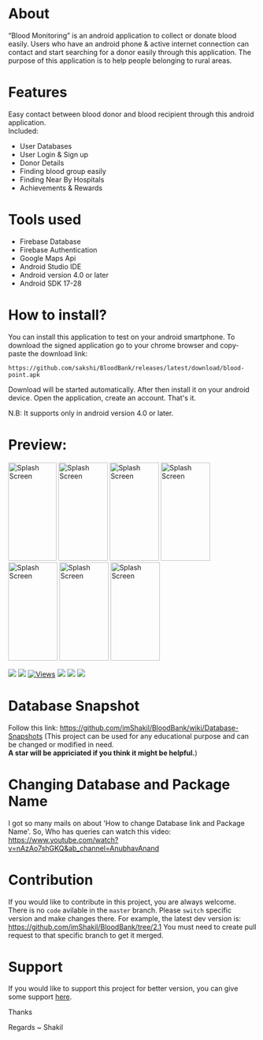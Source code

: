 # About
“Blood Monitoring” is an android application to collect or donate blood easily. Users who have an android phone & active internet connection can contact and start searching for a donor easily through this application. The purpose of this application is to help people belonging to rural areas.

# Features
Easy contact between blood donor and blood recipient through this android application.<br>
Included:
- User Databases
- User Login & Sign up
- Donor Details
- Finding blood group easily
- Finding Near By Hospitals
- Achievements & Rewards
       
# Tools used
- Firebase Database
- Firebase Authentication
- Google Maps Api
- Android Studio IDE
- Android version 4.0 or later
- Android SDK 17-28
  
# How to install?

You can install this application to test on your android smartphone. To download the signed application go to your chrome browser and copy-paste the download link:

```
https://github.com/sakshi/BloodBank/releases/latest/download/blood-point.apk
```

Download will be started automatically. After then install it on your android device.
Open the application, create an account. That's it.

N.B: It supports only in android version 4.0 or later.

# Preview:
<img src="https://raw.githubusercontent.com/imShakil/BloodBank/master/spalsh.png" alt="Splash Screen" width="98" height="200" /> <img src="https://raw.githubusercontent.com/imShakil/BloodBank/master/bloodbank2.png" alt="Splash Screen" width="100" height="200" /> <img src="https://raw.githubusercontent.com/imShakil/BloodBank/master/bloodbank6.png" alt="Splash Screen" width="100" height="200" /> <img src="https://raw.githubusercontent.com/imShakil/BloodBank/master/bloodbank3.png" alt="Splash Screen" width="100" height="200" /> <img src="https://raw.githubusercontent.com/imShakil/BloodBank/master/bloodbank4.png" alt="Splash Screen" width="100" height="200" /> <img src="https://raw.githubusercontent.com/imShakil/BloodBank/master/bloodbank1.png" alt="Splash Screen" width="100" height="200" /> <img src="https://raw.githubusercontent.com/imShakil/BloodBank/master/bloodbank5.png" alt="Splash Screen" width="100" height="200" /> 



![](https://img.shields.io/github/stars/imshakil/BloodBank.svg)
![](https://img.shields.io/github/forks/imshakil/BloodBank.svg)
[![Views](https://hits.dwyl.com/imshakil/BloodBank.svg?style=flat-square&show=unique)](http://hits.dwyl.com/imshakil/BloodBank)
![](https://img.shields.io/github/tag/imshakil/BloodBank.svg) 
![](https://img.shields.io/github/v/release/imshakil/BloodBank.svg) 
![](https://img.shields.io/github/issues/imshakil/BloodBank.svg)

# Database Snapshot
Follow this link: https://github.com/imShakil/BloodBank/wiki/Database-Snapshots
(This project can be used for any educational purpose and can be changed or modified in need.<br><b> A star will be appriciated if you think it might be helpful.</b>)<br>

# Changing Database and Package Name
I got so many mails on about 'How to change Database link and Package Name'. So, Who has queries can watch this video: https://www.youtube.com/watch?v=nAzAo7shGKQ&ab_channel=AnubhavAnand


# Contribution

If you would like to contribute in this project, you are always welcome. There is no `code` avilable in the `master` branch. Please `switch` specific version and make changes there. For example, the latest dev version is: https://github.com/imShakil/BloodBank/tree/2.1
You must need to create pull request to that specific branch to get it merged.

# Support

If you would like to support this project for better version, you can give some support [here](https://buymeacoffee.com/imshakil).


Thanks

Regards ~ Shakil




